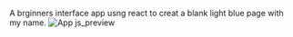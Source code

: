 A brginners interface app usng react to creat a blank light blue page with my name.
![App js_preview](https://github.com/Kobbysaah/rn-assignment2-10963897-/assets/102618159/93b21e03-6205-4142-88d9-ab9112a52dc4)
